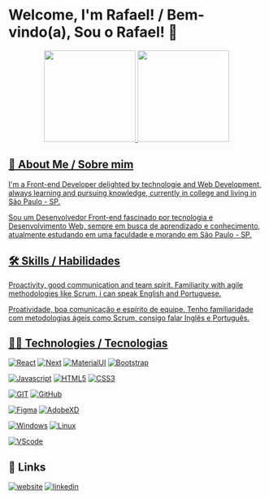 
# Welcome, I'm Rafael! / Bem-vindo(a), Sou o  Rafael! 👋

<div align="center">
  <a href="https://github.com/RafaelBerger">
  <img height="180em" src="https://github-readme-stats.vercel.app/api?username=RafaelBerger&show_icons=true&theme=dracula&include_all_commits=true&count_private=true"/>
  <img height="180em" src="https://github-readme-stats.vercel.app/api/top-langs/?username=RafaelBerger&layout=compact&langs_count=7&theme=dracula"/>
</div>

  
## 🚀 About Me / Sobre mim
I'm a Front-end Developer delighted by technologie and Web Development, always learning and pursuing knowledge, currently in college and living in São Paulo - SP.

Sou um Desenvolvedor Front-end fascinado por tecnologia e Desenvolvimento Web, sempre em busca de aprendizado e conhecimento, atualmente estudando em uma faculdade e morando em São Paulo - SP.

  
  
## 🛠 Skills / Habilidades
Proactivity, good communication and team spirit.
Familiarity with agile methodologies like Scrum, i can speak English and Portuguese.

Proatividade, boa comunicação e espírito de equipe.
Tenho familiaridade com metodologias ágeis como Scrum, consigo falar Inglês e Português.


## 👩‍💻 Technologies / Tecnologias

[![React](https://img.shields.io/badge/React-0A66C2?style=for-the-badge&logo=react&logoColor=61DAFB)](https://reactjs.org/)
[![Next](https://img.shields.io/badge/Next.js-171717?style=for-the-badge&logo=Next.js&logoColor=white)](https://nextjs.org/)
[![MaterialUI](https://img.shields.io/badge/MUI-002984?style=for-the-badge&logo=mui&logoColor=00b0ff)](https://mui.com/pt/)
[![Bootstrap](https://img.shields.io/badge/-Bootstrap-blueviolet?style=for-the-badge&logo=bootstrap&logoColor=FFFFFF)](https://getbootstrap.com/)
  
[![Javascript](https://camo.githubusercontent.com/aeddc848275a1ffce386dc81c04541654ca07b2c43bbb8ad251085c962672aea/68747470733a2f2f696d672e736869656c64732e696f2f62616467652f6a6176617363726970742d2532333332333333302e7376673f7374796c653d666f722d7468652d6261646765266c6f676f3d6a617661736372697074266c6f676f436f6c6f723d253233463744463145)]() 
[![HTML5](https://camo.githubusercontent.com/49fbb99f92674cc6825349b154b65aaf4064aec465d61e8e1f9fb99da3d922a1/68747470733a2f2f696d672e736869656c64732e696f2f62616467652f68746d6c352d2532334533344632362e7376673f7374796c653d666f722d7468652d6261646765266c6f676f3d68746d6c35266c6f676f436f6c6f723d7768697465)]()
[![CSS3](https://camo.githubusercontent.com/e6b67b27998fca3bccf4c0ee479fc8f9de09d91f389cccfbe6cb1e29c10cfbd7/68747470733a2f2f696d672e736869656c64732e696f2f62616467652f637373332d2532333135373242362e7376673f7374796c653d666f722d7468652d6261646765266c6f676f3d63737333266c6f676f436f6c6f723d7768697465)]()

  

[![GIT](https://camo.githubusercontent.com/ec0d32e85caf4723d5182a75338c89f85a2c3679aed0c46c9ee9fd1c8dc2a316/68747470733a2f2f696d672e736869656c64732e696f2f62616467652f6769742d2532334630353033332e7376673f7374796c653d666f722d7468652d6261646765266c6f676f3d676974266c6f676f436f6c6f723d7768697465)]()
[![GitHub](https://camo.githubusercontent.com/f6d50128cb007f85916b7a899da5d94f654dce35a37331c8d28573aef46f4274/68747470733a2f2f696d672e736869656c64732e696f2f62616467652f6769746875622d2532333132313031312e7376673f7374796c653d666f722d7468652d6261646765266c6f676f3d676974687562266c6f676f436f6c6f723d7768697465)]()
  
[![Figma](https://img.shields.io/badge/-Figma-EA4C1D?style=for-the-badge&logo=figma&logoColor=ffffff)]()
[![AdobeXD](https://img.shields.io/badge/-AdobeXD-450135?style=for-the-badge&logo=adobexd&logoColor=F75EEE)]()

[![Windows](https://camo.githubusercontent.com/41281b9a32f13ac5b9d41ed9bae12c0de662f948f9bf59fd19df354fe49af146/68747470733a2f2f696d672e736869656c64732e696f2f62616467652f57696e646f77732d3030373844363f7374796c653d666f722d7468652d6261646765266c6f676f3d77696e646f7773266c6f676f436f6c6f723d7768697465)]()
[![Linux](https://camo.githubusercontent.com/878e15b4f7576e844856dc60d855ba0587d3d2bc56211fbe69734ebccb13b068/68747470733a2f2f696d672e736869656c64732e696f2f62616467652f4c696e75782d4643433632343f7374796c653d666f722d7468652d6261646765266c6f676f3d6c696e7578266c6f676f436f6c6f723d626c61636b)]()

[![VScode](https://camo.githubusercontent.com/d8d68d0ff3e31f17649ff3a86c30f95f90578a16c55e2cc34f09566a9083d0b7/68747470733a2f2f696d672e736869656c64732e696f2f62616467652f56697375616c53747564696f436f64652d3030373864372e7376673f7374796c653d666f722d7468652d6261646765266c6f676f3d76697375616c2d73747564696f2d636f6465266c6f676f436f6c6f723d7768697465)]()

## 🔗 Links
[![website](https://img.shields.io/badge/-MY%20WEBSITE-blueviolet?style=for-the-badge&logo=appveyor&logoColor=white)](https://rafaelberger.vercel.app)
[![linkedin](https://img.shields.io/badge/linkedin-0A66C2?style=for-the-badge&logo=linkedin&logoColor=white)](https://www.linkedin.com/in/rafael-berger/)



  
